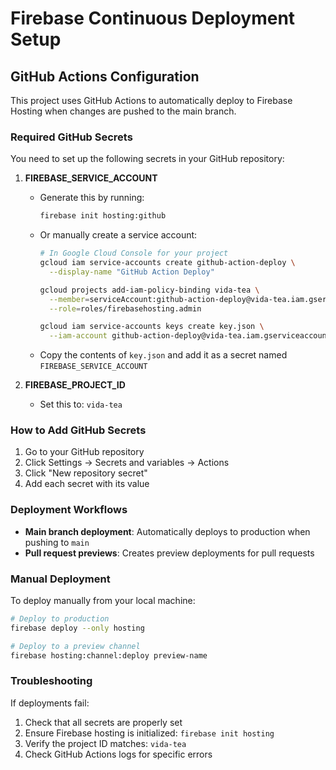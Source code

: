 # Firebase Continuous Deployment Setup

## GitHub Actions Configuration

This project uses GitHub Actions to automatically deploy to Firebase Hosting when changes are pushed to the main branch.

### Required GitHub Secrets

You need to set up the following secrets in your GitHub repository:

1. **FIREBASE_SERVICE_ACCOUNT**
   - Generate this by running:
     ```bash
     firebase init hosting:github
     ```
   - Or manually create a service account:
     ```bash
     # In Google Cloud Console for your project
     gcloud iam service-accounts create github-action-deploy \
       --display-name "GitHub Action Deploy"
     
     gcloud projects add-iam-policy-binding vida-tea \
       --member=serviceAccount:github-action-deploy@vida-tea.iam.gserviceaccount.com \
       --role=roles/firebasehosting.admin
     
     gcloud iam service-accounts keys create key.json \
       --iam-account github-action-deploy@vida-tea.iam.gserviceaccount.com
     ```
   - Copy the contents of `key.json` and add it as a secret named `FIREBASE_SERVICE_ACCOUNT`

2. **FIREBASE_PROJECT_ID**
   - Set this to: `vida-tea`

### How to Add GitHub Secrets

1. Go to your GitHub repository
2. Click Settings → Secrets and variables → Actions
3. Click "New repository secret"
4. Add each secret with its value

### Deployment Workflows

- **Main branch deployment**: Automatically deploys to production when pushing to `main`
- **Pull request previews**: Creates preview deployments for pull requests

### Manual Deployment

To deploy manually from your local machine:

```bash
# Deploy to production
firebase deploy --only hosting

# Deploy to a preview channel
firebase hosting:channel:deploy preview-name
```

### Troubleshooting

If deployments fail:
1. Check that all secrets are properly set
2. Ensure Firebase hosting is initialized: `firebase init hosting`
3. Verify the project ID matches: `vida-tea`
4. Check GitHub Actions logs for specific errors